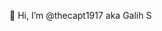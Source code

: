 👋 Hi, I’m @thecapt1917 aka Galih S

<!---
thecapt1917/thecapt1917 is a ✨ special ✨ repository because its `README.md` (this file) appears on your GitHub profile.
You can click the Preview link to take a look at your changes.
--->
